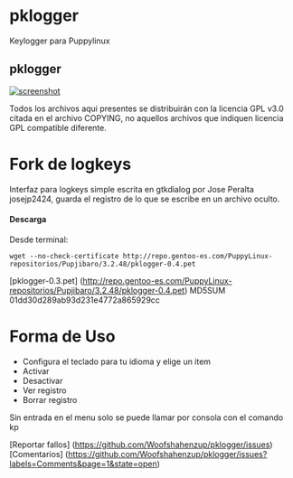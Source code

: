 pklogger
========

Keylogger para Puppylinux
## pklogger
[![screenshot](http://s5.postimg.org/702adocvb/pklg1.png)](http://s5.postimg.org/702adocvb/pklg1.png)

Todos los archivos aqui presentes se distribuirán con la
licencia GPL v3.0 citada en el archivo COPYING, no aquellos
archivos que indiquen licencia GPL compatible diferente.

Fork de logkeys 
================

Interfaz para logkeys simple escrita en gtkdialog 
por Jose Peralta josejp2424, guarda el registro de lo que
se escribe en un archivo oculto.

#### Descarga

Desde terminal: 

`wget --no-check-certificate http://repo.gentoo-es.com/PuppyLinux-repositorios/Pupjibaro/3.2.48/pklogger-0.4.pet`

[pklogger-0.3.pet]
(http://repo.gentoo-es.com/PuppyLinux-repositorios/Pupjibaro/3.2.48/pklogger-0.4.pet)
MD5SUM 01dd30d289ab93d231e4772a865929cc

Forma de Uso
=============
- Configura el teclado para tu idioma y elige un item 
- Activar
- Desactivar
- Ver registro
- Borrar registro

Sin entrada en el menu solo se puede llamar por consola 
con el comando kp

[Reportar fallos]
(https://github.com/Woofshahenzup/pklogger/issues)
[Comentarios]
(https://github.com/Woofshahenzup/pklogger/issues?labels=Comments&page=1&state=open)


